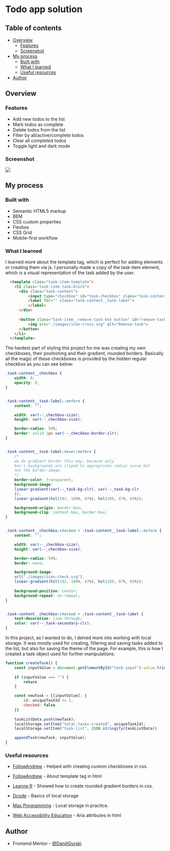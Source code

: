 # Todo app solution

## Table of contents

- [Overview](#overview)
  - [Features](#features)
  - [Screenshot](#screenshot)
- [My process](#my-process)
  - [Built with](#built-with)
  - [What I learned](#what-i-learned)
  - [Useful resources](#useful-resources)
- [Author](#author)


## Overview

### Features

- Add new todos to the list
- Mark todos as complete
- Delete todos from the list
- Filter by all/active/complete todos
- Clear all completed todos
- Toggle light and dark mode


### Screenshot

![](./screenshot.png)


## My process

### Built with

- Semantic HTML5 markup
- BEM 
- CSS custom properties
- Flexbox
- CSS Grid
- Mobile-first workflow


### What I learned

I learned more about the template tag, which is perfect for adding elements or creating them via js. I personally made a copy of the task-item element, which is a visual representation of the task added by the user.
```html
  <template class="task-item-template"> 
    <li class="task-item task-block">
      <div class="task-content">
          <input type="checkbox" id="task-checkbox" class="task-content__checkbox">
          <label for="" class="task-content__task-label">
          </label>
      </div>
  
      <button class="task-item__remove-task-btn button" id="remove-task-btn">
          <img src="./images/icon-cross.svg" alt="Remove-task"> 
      </button>
    </li>
  </template>
```

The hardest part of styling this project for me was creating my own checkboxes,
their positioning and their gradient, rounded borders. Basically all the magic of these checkboxes is provided by the hidden regular checkbox as you can see below: 
```css
.task-content__checkbox {
    width: 0;
    opacity: 0;
}


.task-content__task-label::before {
    content: "";

    width: var(--_checkbox-size);
    height: var(--_checkbox-size);

    border-radius: 50%;
    border: solid 1px var(--_checkbox-border-clr);
}


.task-content__task-label:hover:before {
    /* 
    we do gradient border this way, because only 
    box's backgrounds are cliped to appropriate radius curve but 
    not the border-image.
    */
    border-color: transparent;
    background-image: 
    linear-gradient(var(--_task-bg-clr), var(--_task-bg-clr
    )),
    linear-gradient(hsl(192, 100%, 67%), hsl(280, 87%, 65%));

    background-origin: border-box;
    background-clip: content-box, border-box;
}


.task-content__checkbox:checked + .task-content__task-label::before {
    content: "";

    width: var(--_checkbox-size);
    height: var(--_checkbox-size);

    border-radius: 50%;
    border: none;

    background-image: 
    url("./images/icon-check.svg"),
    linear-gradient(hsl(192, 100%, 67%), hsl(280, 87%, 65%));
    
    background-position: center;
    background-repeat: no-repeat;
}


.task-content__checkbox:checked + .task-content__task-label {
    text-decoration: line-through;
    color: var(--_task-secondary-clr);
}
```

In this project, as I wanted to do, I delved more into working with local storage. It was mostly used for creating, filtering and saving tasks added to the list, but also for saving the theme of the page. For example, this is how I created a task object used for further manipulations: 
```js
function createTask() {
    const inputValue = document.getElementById("task-input").value.trim();
    
    if (inputValue === "") {
        return
    }

    const newTask = {[inputValue]: {
        id: uniqueTaskId += 1,
        checked: false
    }}
    
    taskListData.push(newTask);
    localStorage.setItem("total-tasks-created", uniqueTaskId);
    localStorage.setItem("task-list", JSON.stringify(taskListData)) 

    appendTask(newTask, inputValue);
}
```


### Useful resources

- [FollowAndrew](https://youtu.be/NfW_5Y1RZQ4?feature=shared) - Helped with creating custom checkboxes in css.

- [FollowAndrew](https://youtu.be/sgJMeiV0tyc?feature=shared) - About template tag in html

- [Leanne R](https://youtu.be/k-kyiUuRxkQ?feature=shared) - Showed how to create rounded gradient borders in css.

- [Dcode](https://youtu.be/AUOzvFzdIk4?feature=shared) - Basics of local storage

- [Max Programming](https://youtu.be/U693xrQKFy4?feature=shared) - Local storage in pracitce.

- [Web Accessibility Education](https://youtu.be/38JDscMbB4I?feature=shared) - Aria attributes in html


## Author
- Frontend Mentor - [@DaniilGurski](https://www.frontendmentor.io/profile/DaniilGurski)

